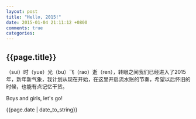 ```yaml
---
layout: post
title: "Hello, 2015!"
date: 2015-01-04 21:11:12 +0800
comments: true
categories: 
---
```


<h2>{{page.title}}</h2>
<p>（sui）时（yue）光（bu）飞（rao）逝（ren），转眼之间我们已经进入了2015年，新年新气象，我计划从现在开始，在这里开启流水账的节奏，希望以后怀旧的时候，也能有点记忆干货。</p>
<p>Boys and girls, let's go!</p>
<p>{{page.date | date_to_string}}</p>
